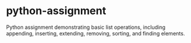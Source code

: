 # python-assignment
Python assignment demonstrating basic list operations, including appending, inserting, extending, removing, sorting, and finding elements.
